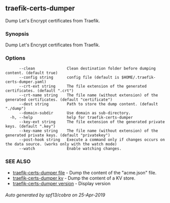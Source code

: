 ## traefik-certs-dumper

Dump Let's Encrypt certificates from Traefik.

### Synopsis

Dump Let's Encrypt certificates from Traefik.

### Options

```
      --clean              Clean destination folder before dumping content. (default true)
      --config string      config file (default is $HOME/.traefik-certs-dumper.yaml)
      --crt-ext string     The file extension of the generated certificates. (default ".crt")
      --crt-name string    The file name (without extension) of the generated certificates. (default "certificate")
      --dest string        Path to store the dump content. (default "./dump")
      --domain-subdir      Use domain as sub-directory.
  -h, --help               help for traefik-certs-dumper
      --key-ext string     The file extension of the generated private keys. (default ".key")
      --key-name string    The file name (without extension) of the generated private keys. (default "privatekey")
      --post-hook string   Execute a command only if changes occurs on the data source. (works only with the watch mode)
      --watch              Enable watching changes.
```

### SEE ALSO

* [traefik-certs-dumper file](traefik-certs-dumper_file.md)	 - Dump the content of the "acme.json" file.
* [traefik-certs-dumper kv](traefik-certs-dumper_kv.md)	 - Dump the content of a KV store.
* [traefik-certs-dumper version](traefik-certs-dumper_version.md)	 - Display version

###### Auto generated by spf13/cobra on 25-Apr-2019
